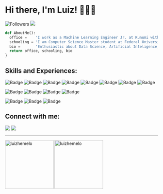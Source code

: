 <h1>Hi there, I'm Luiz! 👨🏻‍💻</h1>
 
![Followers](https://img.shields.io/github/followers/luizhemelo?style=social) ![](https://komarev.com/ghpvc/?username=luizhemelo&style=flat-square&color=ff69b4)

```python
def AboutMe():
  office =    'I work as a Machine Learning Engineer Jr. at Kunumi with a focus on credit analysis and billing. 💚'
  schooling = 'I am Computer Science Master student at Federal University of Minas Gerais (UFMG), Brazil. 📚'
  bio =       'Enthusiastic about Data Science, Artificial Inteligence, Machine Learning and Deep Learning. ✨'
  return office, schooling, bio
}
```
<h2> Skills and Experiences: </h2>

![Badge](https://img.shields.io/badge/Python-FFD43B?style=for-the-badge&logo=python&logoColor=darkgreen) ![Badge](https://img.shields.io/badge/C%2B%2B-00599C?style=for-the-badge&logo=c%2B%2B&logoColor=white) ![Badge](https://img.shields.io/badge/C-00599C?style=for-the-badge&logo=c&logoColor=white) ![Badge](https://img.shields.io/badge/React_Native-20232A?style=for-the-badge&logo=react&logoColor=61DAFB) ![Badge](https://img.shields.io/badge/conda-342B029.svg?&style=for-the-badge&logo=anaconda&logoColor=white) ![Badge](https://img.shields.io/badge/Jupyter-F37626.svg?&style=for-the-badge&logo=Jupyter&logoColor=white) ![Badge](https://img.shields.io/badge/Git-F05032?style=for-the-badge&logo=git&logoColor=white) ![Badge](https://img.shields.io/badge/LaTeX-47A141?style=for-the-badge&logo=LaTeX&logoColor=white)

![Badge](https://img.shields.io/badge/Adobe%20Photoshop-31A8FF?style=for-the-badge&logo=Adobe%20Photoshop&logoColor=black) ![Badge](https://img.shields.io/badge/Adobe%20Lightroom-31A8FF?style=for-the-badge&logo=Adobe%20Lightroom&logoColor=white) ![Badge](https://img.shields.io/badge/Adobe%20Premiere%20Pro-9999FF?style=for-the-badge&logo=Adobe%20Premiere%20Pro&logoColor=white) ![Badge](https://img.shields.io/badge/Adobe%20Illustrator-FF9A00?style=for-the-badge&logo=adobe%20illustrator&logoColor=white)

![Badge](https://img.shields.io/badge/Windows-0078D6?style=for-the-badge&logo=windows&logoColor=white) ![Badge](https://img.shields.io/badge/Ubuntu-E95420?style=for-the-badge&logo=ubuntu&logoColor=white) ![Badge](https://img.shields.io/badge/mac%20os-000000?style=for-the-badge&logo=apple&logoColor=white)

<h2> Connect with me: </h2>

[<img src="https://img.shields.io/badge/LinkedIn-0077B5?style=for-the-badge&logo=linkedin&logoColor=white" />](https://www.linkedin.com/in/luizhemelo) [<img src="https://img.shields.io/badge/Gmail-D14836?style=for-the-badge&logo=gmail&logoColor=white" />](mailto:luizhemelo@gmail.com)

<hr> </hr>
<img align="left" height="160px" src="https://github-readme-stats.vercel.app/api?username=luizhemelo&show_icons=true&theme=material-palenight" alt="luizhemelo" /><img align="left" height="160px" src="https://github-readme-stats.vercel.app/api/top-langs?username=luizhemelo&show_icons=true&theme=material-palenight&locale=en&layout=compact" alt="luizhemelo" />
